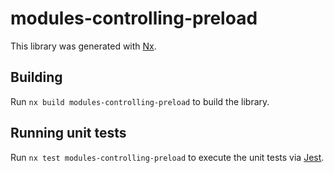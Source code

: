 # modules-controlling-preload

This library was generated with [Nx](https://nx.dev).

## Building

Run `nx build modules-controlling-preload` to build the library.

## Running unit tests

Run `nx test modules-controlling-preload` to execute the unit tests via [Jest](https://jestjs.io).
